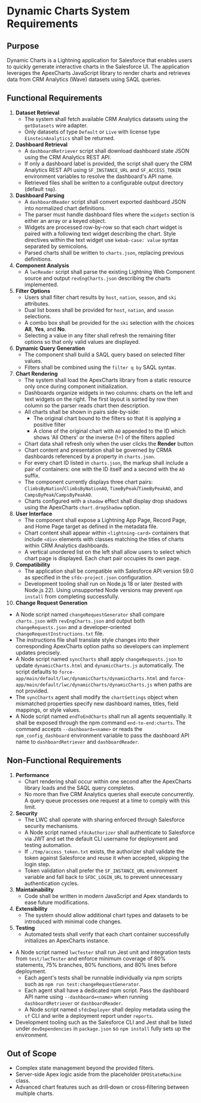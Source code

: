 # Dynamic Charts System Requirements

## Purpose

Dynamic Charts is a Lightning application for Salesforce that enables users to quickly generate interactive charts in the Salesforce UI. The application leverages the ApexCharts JavaScript library to render charts and retrieves data from CRM Analytics (Wave) datasets using SAQL queries.

## Functional Requirements

1. **Dataset Retrieval**
   - The system shall fetch available CRM Analytics datasets using the `getDatasets` wire adapter.
   - Only datasets of type `Default` or `Live` with license type `EinsteinAnalytics` shall be returned.
2. **Dashboard Retrieval**
   - A `dashboardRetriever` script shall download dashboard state JSON using the CRM Analytics REST API.
   - If only a dashboard label is provided, the script shall query the CRM Analytics REST API using `SF_INSTANCE_URL` and `SF_ACCESS_TOKEN` environment variables to resolve the dashboard's API name.
   - Retrieved files shall be written to a configurable output directory (default `tmp`).
3. **Dashboard Parsing**
   - A `dashboardReader` script shall convert exported dashboard JSON into normalized chart definitions.
   - The parser must handle dashboard files where the `widgets` section is either an array or a keyed object.
   - Widgets are processed row-by-row so that each chart widget is paired with a following text widget describing the chart. Style directives within the text widget use `kebab-case: value` syntax separated by semicolons.
   - Parsed charts shall be written to `charts.json`, replacing previous definitions.
4. **Component Analysis**
   - A `lwcReader` script shall parse the existing Lightning Web Component source and output `revEngCharts.json` describing the charts implemented.
5. **Filter Options**
   - Users shall filter chart results by `host`, `nation`, `season`, and `ski` attributes.
   - Dual list boxes shall be provided for `host`, `nation`, and `season` selections.
   - A combo box shall be provided for the `ski` selection with the choices **All**, **Yes**, and **No**.
   - Selecting a value in any filter shall refresh the remaining filter options so that only valid values are displayed.
6. **Dynamic Query Generation**
   - The component shall build a SAQL query based on selected filter values.
   - Filters shall be combined using the `filter q by` SAQL syntax.
7. **Chart Rendering**
   - The system shall load the ApexCharts library from a static resource only once during component initialization.
   - Dashboards organize widgets in two columns: charts on the left and text widgets on the right. The first layout is sorted by row then column so the parser reads chart then description.
   - All charts shall be shown in pairs side-by-side:
     - The original chart bound to the filters so that it is applying a positive filter
     - A clone of the original chart with `AO` appended to the ID which shows 'All Others' or the inverse (!=) of the filters applied
   - Chart data shall refresh only when the user clicks the **Render** button
   - Chart content and presentation shall be governed by CRMA dashboards referenced by a property in `charts.json`.
   - For every chart ID listed in `charts.json`, the markup shall include a pair of containers: one with the ID itself and a second with the `AO` suffix.
   - The component currently displays three chart pairs: `ClimbsByNation`/`ClimbsByNationAO`, `TimeByPeak`/`TimeByPeakAO`, and `CampsByPeak`/`CampsByPeakAO`.
   - Charts configured with a `shadow` effect shall display drop shadows using the ApexCharts `chart.dropShadow` option.
8. **User Interface**
   - The component shall expose a Lightning App Page, Record Page, and Home Page target as defined in the metadata file.
   - Chart content shall appear within `<lightning-card>` containers that include `<div>` elements with classes matching the titles of charts within CRM Analytics dashboards.
   - A vertical unordered list on the left shall allow users to select which chart page is displayed. Each chart pair occupies its own page.
9. **Compatibility**
   - The application shall be compatible with Salesforce API version 59.0 as specified in the `sfdx-project.json` configuration.
   - Development tooling shall run on Node.js 18 or later (tested with Node.js 22). Using unsupported Node versions may prevent `npm install` from completing successfully.
10. **Change Request Generation**

- A Node script named `changeRequestGenerator` shall compare `charts.json` with `revEngCharts.json` and output both `changeRequests.json` and a developer-oriented `changeRequestInstructions.txt` file.
- The instructions file shall translate style changes into their corresponding ApexCharts option paths so developers can implement updates precisely.
- A Node script named `syncCharts` shall apply `changeRequests.json` to update `dynamicCharts.html` and `dynamicCharts.js` automatically. The script defaults to `force-app/main/default/lwc/dynamicCharts/dynamicCharts.html` and `force-app/main/default/lwc/dynamicCharts/dynamicCharts.js` when paths are not provided.
- The `syncCharts` agent shall modify the `chartSettings` object when mismatched properties specify new dashboard names, titles, field mappings, or style values.
 - A Node script named `endToEndCharts` shall run all agents sequentially. It shall be exposed through the npm command `end-to-end:charts`. The command accepts `--dashboard=<name>` or reads the `npm_config_dashboard` environment variable to pass the dashboard API name to `dashboardRetriever` and `dashboardReader`.

## Non‑Functional Requirements

1. **Performance**
   - Chart rendering shall occur within one second after the ApexCharts library loads and the SAQL query completes.
   - No more than five CRM Analytics queries shall execute concurrently. A query queue processes one request at a time to comply with this limit.
2. **Security**
   - The LWC shall operate with sharing enforced through Salesforce security mechanisms.
   - A Node script named `sfdcAuthorizer` shall authenticate to Salesforce via JWT and set the default CLI username for deployment and testing automation.
   - If `./tmp/access_token.txt` exists, the authorizer shall validate the token against Salesforce and reuse it when accepted, skipping the login step.
   - Token validation shall prefer the `SF_INSTANCE_URL` environment variable and fall back to `SFDC_LOGIN_URL` to prevent unnecessary authentication cycles.
3. **Maintainability**
   - Code shall be written in modern JavaScript and Apex standards to ease future modifications.
4. **Extensibility**
   - The system should allow additional chart types and datasets to be introduced with minimal code changes.
5. **Testing**
   - Automated tests shall verify that each chart container successfully initializes an ApexCharts instance.
- A Node script named `lwcTester` shall run Jest unit and integration tests from `test/lwcTester` and enforce minimum coverage of 80% statements, 75% branches, 80% functions, and 80% lines before deployment.
  - Each agent's tests shall be runnable individually via npm scripts such as `npm run test:changeRequestGenerator`.
  - Each agent shall have a dedicated npm script. Pass the dashboard API name using `--dashboard=<name>` when running `dashboardRetriever` or `dashboardReader`.
  - A Node script named `sfdcDeployer` shall deploy metadata using the `sf` CLI and write a deployment report under `reports`.
- Development tooling such as the Salesforce CLI and Jest shall be listed under `devDependencies` in `package.json` so `npm install` fully sets up the environment.

## Out of Scope

- Complex state management beyond the provided filters.
- Server-side Apex logic aside from the placeholder `DPOStateMachine` class.
- Advanced chart features such as drill‑down or cross‑filtering between multiple charts.
